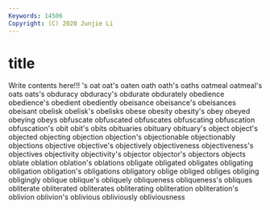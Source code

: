 ```yaml
---
Keywords: 14506
Copyright: (C) 2020 Junjie Li
---
```


# title

Write contents here!!!
's 
oat
oat's 
oaten 
oath 
oath's 
oaths 
oatmeal 
oatmeal's 
oats 
oats's 
obduracy
obduracy's 
obdurate 
obdurately 
obedience 
obedience's 
obedient 
obediently 
obeisance 
obeisance's 
obeisances
obeisant 
obelisk 
obelisk's 
obelisks 
obese 
obesity 
obesity's 
obey 
obeyed 
obeying
obeys 
obfuscate 
obfuscated 
obfuscates 
obfuscating 
obfuscation 
obfuscation's 
obit 
obit's 
obits
obituaries 
obituary 
obituary's 
object 
object's 
objected 
objecting 
objection 
objection's 
objectionable
objectionably 
objections 
objective 
objective's 
objectively 
objectiveness 
objectiveness's 
objectives 
objectivity 
objectivity's
objector 
objector's 
objectors 
objects 
oblate 
oblation 
oblation's 
oblations 
obligate 
obligated
obligates 
obligating 
obligation 
obligation's 
obligations 
obligatory 
oblige 
obliged 
obliges 
obliging
obligingly 
oblique 
oblique's 
obliquely 
obliqueness 
obliqueness's 
obliques 
obliterate 
obliterated 
obliterates
obliterating 
obliteration 
obliteration's 
oblivion 
oblivion's 
oblivious 
obliviously 
obliviousness 
